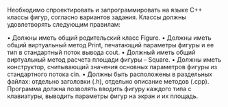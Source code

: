 
Необходимо спроектировать и запрограммировать на языке C++ классы фигур, согласно вариантов задания. Классы должны удовлетворять следующим правилам: 

• Должны иметь общий родительский класс Figure. 
• Должны иметь общий виртуальный метод Print, печатающий параметры фигуры и ее тип в стандартный поток вывода cout. 
• Должный иметь общий виртуальный метод расчета площади фигуры – Square. 
• Должны иметь конструктор, считывающий значения основных параметров фигуры из стандартного потока cin. 
• Должны быть расположены в раздельных файлах: отдельно заголовки (.h), отдельно описание методов (.cpp). 
Программа должна позволять вводить фигуру каждого типа с клавиатуры, выводить параметры фигур на экран и их площадь.
